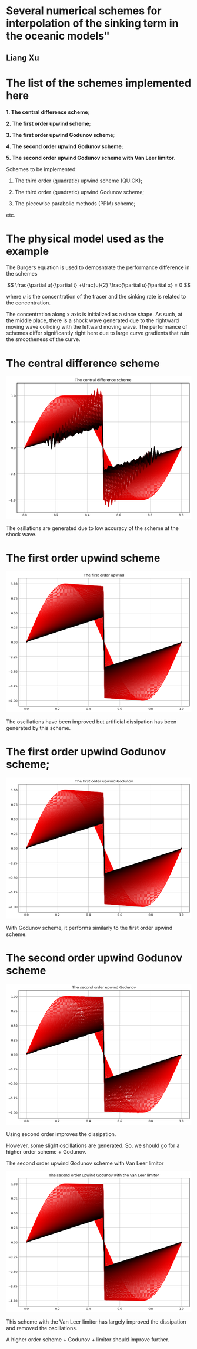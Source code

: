 # Several numerical schemes for interpolation of the sinking term in the oceanic models"
## Liang Xu


# The list of the schemes implemented here

**1. The central difference scheme**;

**2. The first order upwind scheme**;

**3. The first order upwind Godunov scheme**;

**4. The second order upwind Godunov scheme**;

**5. The second order upwind Godunov scheme with Van Leer limitor**.

Schemes to be implemented:

1. The third order (quadratic) upwind scheme (QUICK);

2. The third order (quadratic) upwind Godunov scheme;

3. The piecewise parabolic methods (PPM) scheme;

etc.

# The physical model used as the example

The Burgers equation is used to demosntrate the performance difference in the schemes

$$
\frac{\partial u}{\partial t} +\frac{u}{2} \frac{\partial u}{\partial x} = 0
$$

where $u$ is the concentration of the tracer and the sinking rate is related to the concentration. 

The concentration along x axis is initialized as a since shape. As such, at the middle place, there is a shock wave generated due to the rightward moving wave colliding with the leftward moving wave. The performance of schemes differ significantly right here due to large curve gradients that ruin the smootheness of the curve.

# The central difference scheme

![Alt text](Central_difference.png)

The osillations are generated due to low accuracy of the scheme at the shock wave. 

# The first order upwind scheme

![Alt text](First_order_upwind.png)

The oscillations have been improved but artificial dissipation has been generated by this scheme. 

# The first order upwind Godunov scheme;

![Alt text](First_order_upwind_Godunov.png)

With Godunov scheme, it performs similarly to the first order upwind scheme.

# The second order upwind Godunov scheme

![Alt text](Second_order_upwind_Godunov.png)

Using second order improves the dissipation. 

However, some slight oscillations are generated. So, we should go for a higher order scheme + Godunov. 

The second order upwind Godunov scheme with Van Leer limitor

![Alt text](Second_order_upwind_Godunov_vllimitor.png)

This scheme with the Van Leer limitor has largely improved the dissipation and removed the oscillations.

A higher order scheme + Godunov + limitor should improve further.